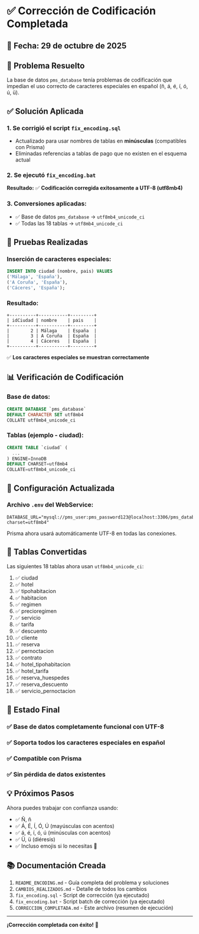 # ✅ Corrección de Codificación Completada

## 📅 Fecha: 29 de octubre de 2025

## 🎯 Problema Resuelto
La base de datos `pms_database` tenía problemas de codificación que impedían el uso correcto de caracteres especiales en español (ñ, á, é, í, ó, ú, ü).

## ✅ Solución Aplicada

### 1. Se corrigió el script `fix_encoding.sql`
- Actualizado para usar nombres de tablas en **minúsculas** (compatibles con Prisma)
- Eliminadas referencias a tablas de pago que no existen en el esquema actual

### 2. Se ejecutó `fix_encoding.bat`
**Resultado:** ✅ **Codificación corregida exitosamente a UTF-8 (utf8mb4)**

### 3. Conversiones aplicadas:
- ✅ Base de datos `pms_database` → `utf8mb4_unicode_ci`
- ✅ Todas las 18 tablas → `utf8mb4_unicode_ci`

## 🧪 Pruebas Realizadas

### Inserción de caracteres especiales:
```sql
INSERT INTO ciudad (nombre, pais) VALUES 
('Málaga', 'España'),
('A Coruña', 'España'),
('Cáceres', 'España');
```

### Resultado:
```
+----------+-----------+---------+
| idCiudad | nombre    | pais    |
+----------+-----------+---------+
|        2 | Málaga    | España  |
|        3 | A Coruña  | España  |
|        4 | Cáceres   | España  |
+----------+-----------+---------+
```

✅ **Los caracteres especiales se muestran correctamente**

## 📊 Verificación de Codificación

### Base de datos:
```sql
CREATE DATABASE `pms_database` 
DEFAULT CHARACTER SET utf8mb4 
COLLATE utf8mb4_unicode_ci
```

### Tablas (ejemplo - ciudad):
```sql
CREATE TABLE `ciudad` (
  ...
) ENGINE=InnoDB 
DEFAULT CHARSET=utf8mb4 
COLLATE=utf8mb4_unicode_ci
```

## 🔧 Configuración Actualizada

### Archivo `.env` del WebService:
```
DATABASE_URL="mysql://pms_user:pms_password123@localhost:3306/pms_database?charset=utf8mb4"
```

Prisma ahora usará automáticamente UTF-8 en todas las conexiones.

## 📝 Tablas Convertidas

Las siguientes 18 tablas ahora usan `utf8mb4_unicode_ci`:

1. ✅ ciudad
2. ✅ hotel
3. ✅ tipohabitacion
4. ✅ habitacion
5. ✅ regimen
6. ✅ precioregimen
7. ✅ servicio
8. ✅ tarifa
9. ✅ descuento
10. ✅ cliente
11. ✅ reserva
12. ✅ pernoctacion
13. ✅ contrato
14. ✅ hotel_tipohabitacion
15. ✅ hotel_tarifa
16. ✅ reserva_huespedes
17. ✅ reserva_descuento
18. ✅ servicio_pernoctacion

## 🎉 Estado Final

### ✅ Base de datos completamente funcional con UTF-8
### ✅ Soporta todos los caracteres especiales en español
### ✅ Compatible con Prisma
### ✅ Sin pérdida de datos existentes

## 💡 Próximos Pasos

Ahora puedes trabajar con confianza usando:
- ✅ Ñ, ñ
- ✅ Á, É, Í, Ó, Ú (mayúsculas con acentos)
- ✅ á, é, í, ó, ú (minúsculas con acentos)
- ✅ Ü, ü (diéresis)
- ✅ Incluso emojis si lo necesitas 🎉

## 📚 Documentación Creada

1. `README_ENCODING.md` - Guía completa del problema y soluciones
2. `CAMBIOS_REALIZADOS.md` - Detalle de todos los cambios
3. `fix_encoding.sql` - Script de corrección (ya ejecutado)
4. `fix_encoding.bat` - Script batch de corrección (ya ejecutado)
5. `CORRECCION_COMPLETADA.md` - Este archivo (resumen de ejecución)

---

**¡Corrección completada con éxito!** 🚀

